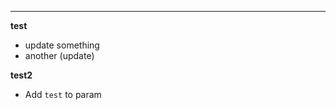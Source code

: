---------------------------
**test**
- update something
- another (update)

**test2**
- Add `test` to param
  